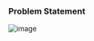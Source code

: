 ### Problem Statement

![image](https://user-images.githubusercontent.com/36649115/40276609-60ed763c-5bc3-11e8-8a48-7b8e0c707e83.png)
